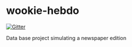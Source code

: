 # wookie-hebdo

[![Gitter](https://badges.gitter.im/Join%20Chat.svg)](https://gitter.im/blasterbug/wookie-hebdo?utm_source=badge&utm_medium=badge&utm_campaign=pr-badge&utm_content=badge)

Data base project simulating a newspaper edition
